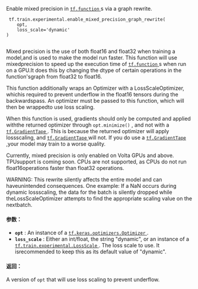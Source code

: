Enable mixed precision in [ `tf.function` ](https://tensorflow.google.cn/api_docs/python/tf/function)s via a graph rewrite.

```
 tf.train.experimental.enable_mixed_precision_graph_rewrite(
    opt,
    loss_scale='dynamic'
)
 
```

Mixed precision is the use of both float16 and float32 when training a model,and is used to make the model run faster. This function will use mixedprecision to speed up the execution time of [ `tf.function` ](https://tensorflow.google.cn/api_docs/python/tf/function)s when run on a GPU.It does this by changing the dtype of certain operations in the function'sgraph from float32 to float16.

This function additionally wraps an Optimizer with a LossScaleOptimizer, whichis required to prevent underflow in the float16 tensors during the backwardspass. An optimizer must be passed to this function, which will then be wrappedto use loss scaling.

When this function is used, gradients should only be computed and applied withthe returned optimizer through  `opt.minimize()` , and not with a[ `tf.GradientTape` ](https://tensorflow.google.cn/api_docs/python/tf/GradientTape). This is because the returned optimizer will apply lossscaling, and [ `tf.GradientTape` ](https://tensorflow.google.cn/api_docs/python/tf/GradientTape) will not. If you do use a [ `tf.GradientTape` ](https://tensorflow.google.cn/api_docs/python/tf/GradientTape),your model may train to a worse quality.

Currently, mixed precision is only enabled on Volta GPUs and above. TPUsupport is coming soon. CPUs are not supported, as CPUs do not run float16operations faster than float32 operations.

WARNING: This rewrite silently affects the entire model and can haveunintended consequences. One example: If a NaN occurs during dynamic lossscaling, the data for the batch is silently dropped while theLossScaleOptimizer attempts to find the appropriate scaling value on the nextbatch.

#### 参数：
- **`opt`** : An instance of a [ `tf.keras.optimizers.Optimizer` ](https://tensorflow.google.cn/api_docs/python/tf/keras/optimizers/Optimizer).
- **`loss_scale`** : Either an int/float, the string "dynamic", or an instance of a[ `tf.train.experimental.LossScale` ](https://tensorflow.google.cn/api_docs/python/tf/train/experimental/LossScale). The loss scale to use. It isrecommended to keep this as its default value of "dynamic".


#### 返回：
A version of  `opt`  that will use loss scaling to prevent underflow.

